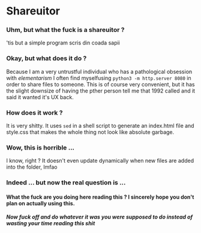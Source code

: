 # Shareuitor

### Uhm, but what the fuck is a shareuitor ?

'tis but a simple program scris din coada sapii 

### Okay, but what does it do ?

Because I am a very untrustful individual who has a pathological obsession with _elementarism_ I often find myselfusing `python3 -m http.server 8080` in order to share files to someone. This is of course very convenient, but it has the slight downsize of having the pther person tell me that 1992 called and it said it wanted it's UX back.

### How does it work ?

It is very shitty. It uses `sed` in a shell script to generate an index.html file and style.css that makes the whole thing not look like absolute garbage.

### Wow, this is horrible ...

I know, right ? It doesn't even update dynamically when new files are added into the folder, lmfao

### Indeed ... but now the real question is ...

#### What the fuck are you doing here reading this ? I sincerely hope you don't plan on actually using this.

##### Now fuck off and do whatever it was you were supposed to do instead of wasting your time reading this shit

